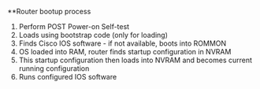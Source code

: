 **Router bootup process
1) Perform POST Power-on Self-test 
2) Loads using bootstrap code (only for loading)
3) Finds Cisco IOS software - if not available, boots into ROMMON
4) OS loaded into RAM, router finds startup configuration in NVRAM
5) This startup configuration then loads into NVRAM and becomes current running configuration
6) Runs configured IOS software